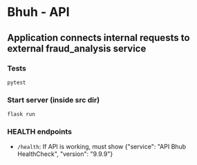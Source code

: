 # Bhuh - API

## Application connects internal requests to external fraud_analysis service

### Tests
    pytest

### Start server (inside src dir)
    flask run

 ### HEALTH endpoints
  + `/health`: If API is working, must show {"service": "API Bhub HealthCheck", "version": "9.9.9"}

